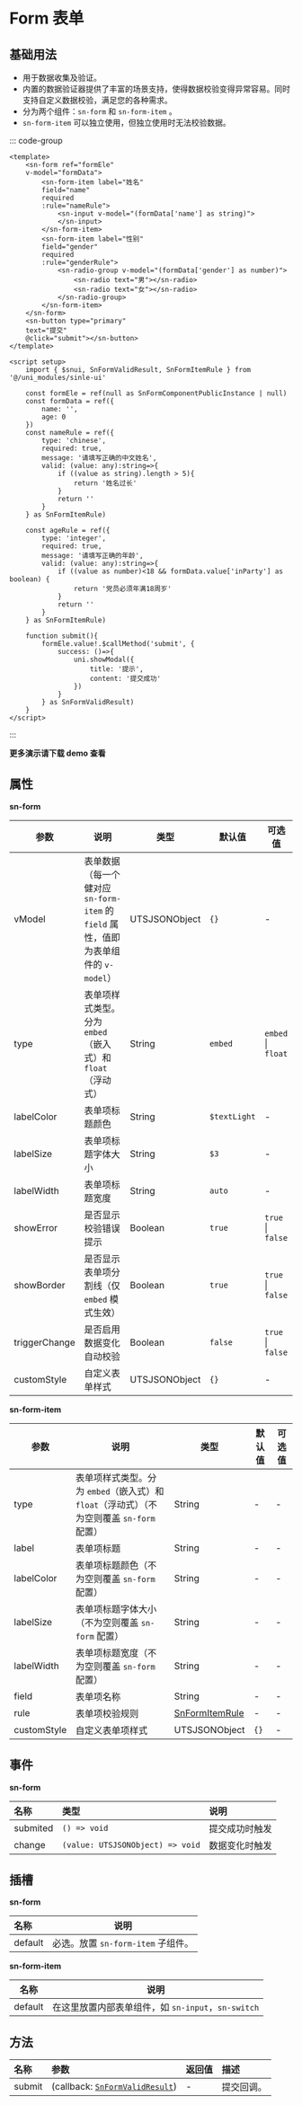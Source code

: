 # Form 表单

## 基础用法

- 用于数据收集及验证。
- 内置的数据验证器提供了丰富的场景支持，使得数据校验变得异常容易。同时支持自定义数据校验，满足您的各种需求。
- 分为两个组件：`sn-form` 和  `sn-form-item` 。
- `sn-form-item` 可以独立使用，但独立使用时无法校验数据。

::: code-group

```vue [template]
<template>
	<sn-form ref="formEle"
	v-model="formData">
		<sn-form-item label="姓名" 
		field="name" 
		required
		:rule="nameRule">
			<sn-input v-model="(formData['name'] as string)">
  			</sn-input>
		</sn-form-item>
		<sn-form-item label="性别"
		field="gender" 
		required
		:rule="genderRule">
			<sn-radio-group v-model="(formData['gender'] as number)">
				<sn-radio text="男"></sn-radio>
				<sn-radio text="女"></sn-radio>
  			</sn-radio-group>
		</sn-form-item>
  	</sn-form>
	<sn-button type="primary"
	text="提交"
	@click="submit"></sn-button>
</template>
```

``` vue [script]
<script setup>
	import { $snui, SnFormValidResult, SnFormItemRule } from '@/uni_modules/sinle-ui'

	const formEle = ref(null as SnFormComponentPublicInstance | null)
	const formData = ref({
		name: '',
		age: 0
	})
	const nameRule = ref({
		type: 'chinese',
		required: true,
		message: '请填写正确的中文姓名',
		valid: (value: any):string=>{
			if ((value as string).length > 5){
				return '姓名过长'
			}
			return ''
		}
	} as SnFormItemRule)
	
	const ageRule = ref({
		type: 'integer',
		required: true,
		message: '请填写正确的年龄',
		valid: (value: any):string=>{
			if ((value as number)<18 && formData.value['inParty'] as boolean) {
				return '党员必须年满18周岁'
			}
			return ''
		}
	} as SnFormItemRule)
	
	function submit(){
		formEle.value!.$callMethod('submit', {
			success: ()=>{
				uni.showModal({
					title: '提示',
					content: '提交成功'
				})
			}
		} as SnFormValidResult)
	}
</script>
```

:::

**更多演示请下载 demo 查看**

## 属性

**sn-form**

| 参数          | 说明                                                                                | 类型          | 默认值       | 可选值             |
| ------------- | ----------------------------------------------------------------------------------- | ------------- | ------------ | ------------------ |
| vModel        | 表单数据（每一个健对应 `sn-form-item` 的 `field` 属性，值即为表单组件的 `v-model`） | UTSJSONObject | `{}`         | -                  |
| type          | 表单项样式类型。分为 `embed`（嵌入式）和`float`（浮动式）                           | String        | `embed`      | `embed` \| `float` |
| labelColor    | 表单项标题颜色                                                                      | String        | `$textLight` | -                  |
| labelSize     | 表单项标题字体大小                                                                  | String        | `$3`         | -                  |
| labelWidth    | 表单项标题宽度                                                                      | String        | `auto`       | -                  |
| showError     | 是否显示校验错误提示                                                                | Boolean       | `true`       | `true` \| `false`  |
| showBorder    | 是否显示表单项分割线（仅 `embed` 模式生效）                                         | Boolean       | `true`       | `true` \| `false`  |
| triggerChange | 是否启用数据变化自动校验                                                            | Boolean       | `false`      | `true` \| `false`  |
| customStyle   | 自定义表单样式                                                                      | UTSJSONObject | `{}`         | -                  |

**sn-form-item**

| 参数        | 说明                                                         | 类型                                                   | 默认值 | 可选值 |
| ----------- | ------------------------------------------------------------ | ------------------------------------------------------ | ------ | ------ |
| type        | 表单项样式类型。分为 `embed`（嵌入式）和`float`（浮动式）（不为空则覆盖 `sn-form` 配置） | String                                                 | -      | -      |
| label       | 表单项标题                                                   | String                                                 | -      | -      |
| labelColor  | 表单项标题颜色（不为空则覆盖 `sn-form` 配置）                | String                                                 | -      | -      |
| labelSize   | 表单项标题字体大小（不为空则覆盖 `sn-form` 配置）            | String                                                 | -      | -      |
| labelWidth  | 表单项标题宽度（不为空则覆盖 `sn-form` 配置）                | String                                                 | -      | -      |
| field       | 表单项名称                                                   | String                                                 | -      | -      |
| rule        | 表单项校验规则                                               | [SnFormItemRule](/api/types/components#snformitemrule) | -      | -      |
| customStyle | 自定义表单项样式                                             | UTSJSONObject                                          | `{}`   | -      |

## 事件

**sn-form**

| 名称     | 类型                             | 说明           |
| :------- | :------------------------------- | :------------- |
| submited | `() => void`                     | 提交成功时触发 |
| change   | `(value: UTSJSONObject) => void` | 数据变化时触发 |

## 插槽

**sn-form**

| 名称    | 说明                               |
| :------ | ---------------------------------- |
| default | 必选。放置 `sn-form-item` 子组件。 |

**sn-form-item**

| 名称    | 说明                                               |
| ------- | -------------------------------------------------- |
| default | 在这里放置内部表单组件，如 `sn-input`，`sn-switch` |

## 方法

| 名称   | 参数                                                                       | 返回值 | 描述       |
| :----- | :------------------------------------------------------------------------- | :----- | :--------- |
| submit | (callback: [`SnFormValidResult`](/api/types/components#snformvalidresult)) | -      | 提交回调。 |



<DemoPhone name="sn-form" />

